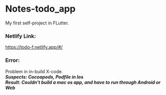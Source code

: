 # Notes-todo_app

My first self-project in FLutter.

### Netlify Link:
<a>https://todo-f.netlify.app/#/</a>

### Error:
Problem in in-build X-code. <br/>
***Suspects: Cocoapods, Podfile in Ios*** <br/>
***Result: Couldn't build a mac os app, and have to run through Android or Web***

